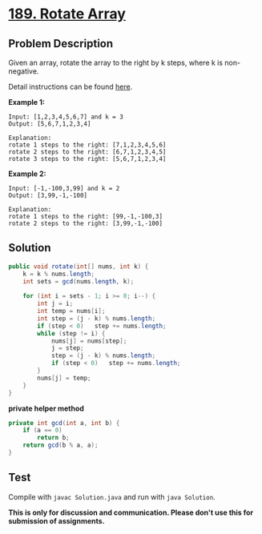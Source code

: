 # [189. Rotate Array][title]

## Problem Description

Given an array, rotate the array to the right by k steps, where k is non-negative.

Detail instructions can be found [here][title].

**Example 1:**

```
Input: [1,2,3,4,5,6,7] and k = 3
Output: [5,6,7,1,2,3,4]

Explanation:
rotate 1 steps to the right: [7,1,2,3,4,5,6]
rotate 2 steps to the right: [6,7,1,2,3,4,5]
rotate 3 steps to the right: [5,6,7,1,2,3,4]
```

**Example 2:**

```
Input: [-1,-100,3,99] and k = 2
Output: [3,99,-1,-100]

Explanation: 
rotate 1 steps to the right: [99,-1,-100,3]
rotate 2 steps to the right: [3,99,-1,-100]
```

## Solution

```java
public void rotate(int[] nums, int k) {
    k = k % nums.length;
    int sets = gcd(nums.length, k);
    
    for (int i = sets - 1; i >= 0; i--) {
        int j = i;
        int temp = nums[i];
        int step = (j - k) % nums.length;
        if (step < 0)   step += nums.length;
        while (step != i) {
            nums[j] = nums[step];
            j = step;
            step = (j - k) % nums.length;
            if (step < 0)   step += nums.length;
        }
        nums[j] = temp;
    }
}
```

**private helper method**

```java
private int gcd(int a, int b) {
    if (a == 0)
        return b;
    return gcd(b % a, a);
}
```

## Test

Compile with `javac Solution.java` and run with `java Solution`.

**This is only for discussion and communication. Please don't use this for submission of assignments.**

[title]: https://leetcode.com/problems/rotate-array/